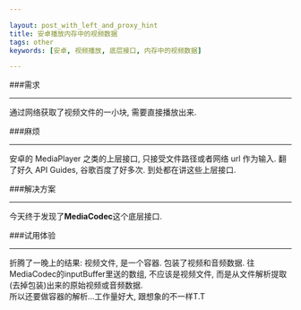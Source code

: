 ```yaml
---

layout: post_with_left_and_proxy_hint
title: 安卓播放内存中的视频数据
tags: other
keywords: [安卓, 视频播放, 底层接口, 内存中的视频数据]

---
```


###需求

---

通过网络获取了视频文件的一小块, 需要直接播放出来. 

###麻烦

---

安卓的 MediaPlayer 之类的上层接口, 只接受文件路径或者网络 url 作为输入. 翻了好久 API Guides, 谷歌百度了好多次. 到处都在讲这些上层接口. 

###解决方案

---

今天终于发现了**MediaCodec**这个底层接口. 

###试用体验

---

折腾了一晚上的结果: 视频文件, 是一个容器. 包装了视频和音频数据. 往MediaCodec的inputBuffer里送的数组, 不应该是视频文件, 而是从文件解析提取(去掉包装)出来的原始视频或音频数据.    
所以还要做容器的解析...工作量好大, 跟想象的不一样T.T
